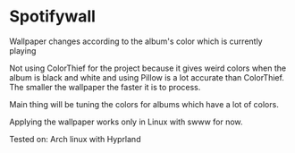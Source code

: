 # Spotifywall
Wallpaper changes according to the album's color which is currently playing

Not using ColorThief for the project because it gives weird colors when the album is black and white and using Pillow is a lot accurate than ColorThief. The smaller the wallpaper the faster it is to process.

Main thing will be tuning the colors for albums which have a lot of colors.

Applying the wallpaper works only in Linux with swww for now. 

Tested on:
Arch linux with Hyprland

